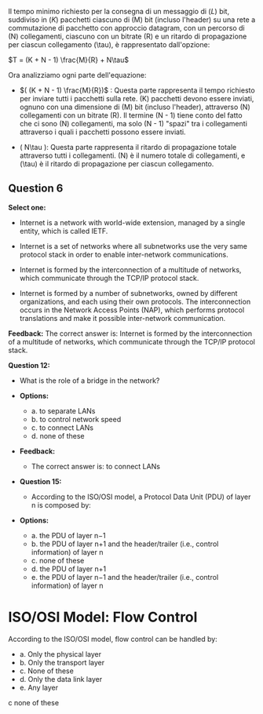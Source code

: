 Il tempo minimo richiesto per la consegna di un messaggio di \(*L*\) bit, suddiviso in \(*K*\) pacchetti ciascuno di \(M\) bit (incluso l'header) su una rete a commutazione di pacchetto con approccio datagram, con un percorso di \(N\) collegamenti, ciascuno con un bitrate \(R\) e un ritardo di propagazione per ciascun collegamento \(\tau\), è rappresentato dall'opzione:

$T = (K + N - 1) \frac{M}{R} + N\tau$


Ora analizziamo ogni parte dell'equazione:

- $( (K + N - 1) \frac{M}{R})$ : Questa parte rappresenta il tempo richiesto per inviare tutti i pacchetti sulla rete. \(K\) pacchetti devono essere inviati, ognuno con una dimensione di \(M\) bit (incluso l'header), attraverso \(N\) collegamenti con un bitrate \(R\). Il termine \(N - 1\) tiene conto del fatto che ci sono \(N\) collegamenti, ma solo \(N - 1\) "spazi" tra i collegamenti attraverso i quali i pacchetti possono essere inviati.

- \( N\tau \): Questa parte rappresenta il ritardo di propagazione totale attraverso tutti i collegamenti. \(N\) è il numero totale di collegamenti, e \(\tau\) è il ritardo di propagazione per ciascun collegamento.
## Question 6

**Select one:**

- Internet is a network with world-wide extension, managed by a single entity, which is called IETF.

- Internet is a set of networks where all subnetworks use the very same protocol stack in order to enable inter-network communications.

- Internet is formed by the interconnection of a multitude of networks, which communicate through the TCP/IP protocol stack.

- Internet is formed by a number of subnetworks, owned by different organizations, and each using their own protocols. The interconnection occurs in the Network Access Points (NAP), which performs protocol translations and make it possible inter-network communication.

**Feedback:**
The correct answer is: Internet is formed by the interconnection of a multitude of networks, which communicate through the TCP/IP protocol stack.

 **Question 12:**
  - What is the role of a bridge in the network?

- **Options:**
  - a. to separate LANs
  - b. to control network speed
  - c. to connect LANs
  - d. none of these

- **Feedback:**
  - The correct answer is: to connect LANs
    
- **Question 15:**
  - According to the ISO/OSI model, a Protocol Data Unit (PDU) of layer n is composed by:

- **Options:**
  - a. the PDU of layer n−1
  - b. the PDU of layer n+1 and the header/trailer (i.e., control information) of layer n
  - c. none of these
  - d. the PDU of layer n+1
  - e. the PDU of layer n−1 and the header/trailer (i.e., control information) of layer n    
    
# ISO/OSI Model: Flow Control

According to the ISO/OSI model, flow control can be handled by:

- a. Only the physical layer
- b. Only the transport layer
- c. None of these
- d. Only the data link layer
- e. Any layer


c none of these
